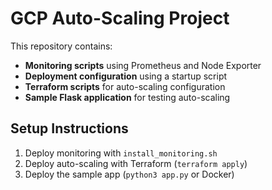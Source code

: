 # GCP Auto-Scaling Project

This repository contains:
- **Monitoring scripts** using Prometheus and Node Exporter
- **Deployment configuration** using a startup script
- **Terraform scripts** for auto-scaling configuration
- **Sample Flask application** for testing auto-scaling

## Setup Instructions
1. Deploy monitoring with `install_monitoring.sh`
2. Deploy auto-scaling with Terraform (`terraform apply`)
3. Deploy the sample app (`python3 app.py` or Docker)
```
